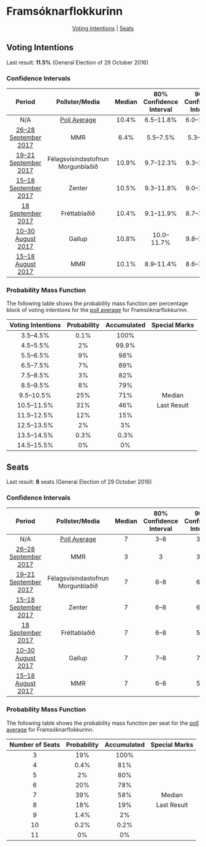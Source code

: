 # Framsóknarflokkurinn

<p align="center"><a href="#voting-intentions">Voting Intentions</a> | <a href="#seats">Seats</a></p>

## Voting Intentions

Last result: **11.5%** (General Election of 29 October 2016)

### Confidence Intervals

| Period     | Pollster/Media   | Median | 80% Confidence Interval | 90% Confidence Interval | 95% Confidence Interval | 99% Confidence Interval |
|:----------:|:----------------:|:-----------:|:-----------------------:|:-----------------------:|:-----------------------:|:-----------------------:|
| N/A | [Poll Average](average.html) | 10.4% | 6.5–11.8% | 6.0–12.2% | 5.6–12.6% | 5.1–13.3% |
| [26–28 September 2017](2017-09-28-MMR.html) | MMR | 6.4% | 5.5–7.5% | 5.3–7.8% | 5.1–8.1% | 4.7–8.7% |
| [19–21 September 2017](2017-09-21-Felagsvisindastofnun.html) | Félagsvísindastofnun <br> Morgunblaðið | 10.9% | 9.7–12.3% | 9.3–12.8% | 9.1–13.1% | 8.5–13.8% |
| [15–18 September 2017](2017-09-18-Zenter.html) | Zenter | 10.5% | 9.3–11.8% | 9.0–12.2% | 8.7–12.6% | 8.1–13.2% |
| [18 September 2017](2017-09-18-Frettabladid.html) | Fréttablaðið | 10.4% | 9.1–11.9% | 8.7–12.3% | 8.4–12.7% | 7.9–13.4% |
| [10–30 August 2017](2017-08-30-Gallup.html) | Gallup | 10.8% | 10.0–11.7% | 9.8–12.0% | 9.6–12.2% | 9.2–12.6% |
| [15–18 August 2017](2017-08-18-MMR.html) | MMR | 10.1% | 8.9–11.4% | 8.6–11.8% | 8.3–12.1% | 7.8–12.8% |

### Probability Mass Function

The following table shows the probability mass function per percentage block of voting intentions for the [poll average](average.html) for Framsóknarflokkurinn.

| Voting Intentions | Probability | Accumulated | Special Marks |
|:-----------------:|:-----------:|:-----------:|:-------------:|
| 3.5–4.5% | 0.1% | 100% |  |
| 4.5–5.5% | 2% | 99.9% |  |
| 5.5–6.5% | 9% | 98% |  |
| 6.5–7.5% | 7% | 89% |  |
| 7.5–8.5% | 3% | 82% |  |
| 8.5–9.5% | 8% | 79% |  |
| 9.5–10.5% | 25% | 71% | Median |
| 10.5–11.5% | 31% | 46% | Last Result |
| 11.5–12.5% | 12% | 15% |  |
| 12.5–13.5% | 2% | 3% |  |
| 13.5–14.5% | 0.3% | 0.3% |  |
| 14.5–15.5% | 0% | 0% |  |


## Seats

Last result: **8** seats (General Election of 29 October 2016)

### Confidence Intervals

| Period     | Pollster/Media   | Median | 80% Confidence Interval | 90% Confidence Interval | 95% Confidence Interval | 99% Confidence Interval |
|:----------:|:----------------:|:------:|:-----------------------:|:-----------------------:|:-----------------------:|:-----------------------:|
| N/A | [Poll Average](average.html) | 7 | 3–8 | 3–8 | 3–8 | 3–9 |
| [26–28 September 2017](2017-09-28-MMR.html) | MMR | 3 | 3 | 3–4 | 3–5 | 3–6 |
| [19–21 September 2017](2017-09-21-Felagsvisindastofnun.html) | Félagsvísindastofnun <br> Morgunblaðið | 7 | 6–8 | 6–8 | 6–8 | 5–9 |
| [15–18 September 2017](2017-09-18-Zenter.html) | Zenter | 7 | 6–8 | 6–8 | 5–8 | 5–9 |
| [18 September 2017](2017-09-18-Frettabladid.html) | Fréttablaðið | 7 | 6–8 | 5–8 | 5–9 | 5–10 |
| [10–30 August 2017](2017-08-30-Gallup.html) | Gallup | 7 | 7–8 | 7–8 | 6–8 | 6–9 |
| [15–18 August 2017](2017-08-18-MMR.html) | MMR | 7 | 6–8 | 5–8 | 5–8 | 5–9 |

### Probability Mass Function

The following table shows the probability mass function per seat for the [poll average](average.html) for Framsóknarflokkurinn.

| Number of Seats | Probability | Accumulated | Special Marks |
|:---------------:|:-----------:|:-----------:|:-------------:|
| 3 | 19% | 100% |  |
| 4 | 0.4% | 81% |  |
| 5 | 2% | 80% |  |
| 6 | 20% | 78% |  |
| 7 | 39% | 58% | Median |
| 8 | 18% | 19% | Last Result |
| 9 | 1.4% | 2% |  |
| 10 | 0.2% | 0.2% |  |
| 11 | 0% | 0% |  |


